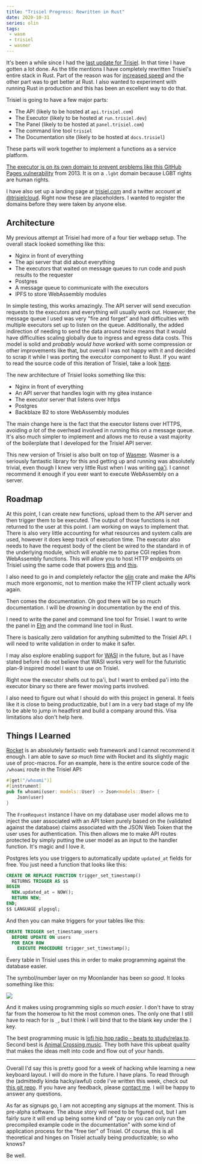 ```yaml
---
title: "Trisiel Progress: Rewritten in Rust"
date: 2020-10-31
series: olin
tags:
 - wasm
 - trisiel
 - wasmer
---
```


It's been a while since I had the [last update for
Trisiel](/blog/wasmcloud-progress-2019-12-08). In that time I have gotten a
lot done. As the title mentions I have completely rewritten Trisiel's entire
stack in Rust. Part of the reason was for [increased
speed](/blog/pahi-benchmarks-2020-03-26) and the other part was to get better at
Rust. I also wanted to experiment with running Rust in production and this has
been an excellent way to do that.

Trisiel is going to have a few major parts:
 - The API (likely to be hosted at `api.trisiel.com`)
 - The Executor (likely to be hosted at `run.trisiel.dev`)
 - The Panel (likely to be hosted at `panel.trisiel.com`)
 - The command line tool `trisiel`
 - The Documentation site (likely to be hosted at `docs.trisiel`)
 
These parts will work together to implement a functions as a service platform.

[The executor is on its own domain to prevent problems like <a
href="https://github.blog/2013-04-05-new-github-pages-domain-github-io/">this
GitHub Pages vulnerability</a> from 2013. It is on a `.lgbt` domain because LGBT
rights are human rights.](conversation://Mara/hacker)

I have also set up a landing page at
[trisiel.com](https://trisiel.com) and a twitter account at
[@trisielcloud](https://twitter.com/trisielcloud). Right now these are
placeholders. I wanted to register the domains before they were taken by anyone
else.

## Architecture

My previous attempt at Trisiel had more of a four tier webapp setup. The
overall stack looked something like this:

- Nginx in front of everything
- The api server that did about everything
- The executors that waited on message queues to run code and push results to
  the requester
- Postgres
- A message queue to communicate with the executors
- IPFS to store WebAssembly modules

In simple testing, this works amazingly. The API server will send execution
requests to the executors and everything will usually work out. However, the
message queue I used was very "fire and forget" and had difficulties with
multiple executors set up to listen on the queue. Additionally, the added
indirection of needing to send the data around twice means that it would have
difficulties scaling globally due to ingress and egress data costs. This model
is solid and _probably would have worked_ with some compression or other
improvements like that, but overall I was not happy with it and decided to scrap
it while I was porting the executor component to Rust. If you want to read the
source code of this iteration of Trisiel, take a look
[here](https://tulpa.dev/within/wasmcloud).

The new architecture of Trisiel looks something like this:

- Nginx in front of everything
- An API server that handles login with my gitea instance
- The executor server that listens over https
- Postgres
- Backblaze B2 to store WebAssembly modules

The main change here is the fact that the executor listens over HTTPS, avoiding
_a lot_ of the overhead involved in running this on a message queue. It's also
much simpler to implement and allows me to reuse a vast majority of the
boilerplate that I developed for the Trisiel API server.

This new version of Trisiel is also built on top of
[Wasmer](https://wasmer.io/). Wasmer is a seriously fantastic library for this
and getting up and running was absolutely trivial, even though I knew very
little Rust when I was writing [pa'i](/blog/pahi-hello-world-2020-02-22). I
cannot recommend it enough if you ever want to execute WebAssembly on a server.

## Roadmap

At this point, I can create new functions, upload them to the API server and
then trigger them to be executed. The output of those functions is not returned
to the user at this point. I am working on ways to implement that. There is also
very little accounting for what resources and system calls are used, however it
does keep track of execution time. The executor also needs to have the request
body of the client be wired to the standard in of the underlying module, which
will enable me to parse CGI replies from WebAssembly functions. This will allow
you to host HTTP endpoints on Trisiel using the same code that powers
[this](https://olin.within.website) and
[this](http://cetacean.club/cgi-bin/olinfetch.wasm).

I also need to go in and completely refactor the
[olin](https://github.com/Xe/pahi/tree/main/wasm/olin/src) crate and make the
APIs much more ergonomic, not to mention make the HTTP client actually work
again.

Then comes the documentation. Oh god there will be so much documentation. I will
be _drowning_ in documentation by the end of this.

I need to write the panel and command line tool for Trisiel. I want to write
the panel in [Elm](https://elm-lang.org/) and the command line tool in Rust.

There is basically zero validation for anything submitted to the Trisiel API.
I will need to write validation in order to make it safer.

I may also explore enabling support for [WASI](https://wasi.dev/) in the future,
but as I have stated before I do not believe that WASI works very well for the
futuristic plan-9 inspired model I want to use on Trisiel.

Right now the executor shells out to pa'i, but I want to embed pa'i into the
executor binary so there are fewer moving parts involved.

I also need to figure out what I should do with this project in general. It
feels like it is close to being productizable, but I am in a very bad stage of
my life to be able to jump in headfirst and build a company around this. Visa
limitations also don't help here.

## Things I Learned

[Rocket](https://rocket.rs) is an absolutely fantastic web framework and I
cannot recommend it enough. I am able to save _so much time_ with Rocket and its
slightly magic use of proc-macros. For an example, here is the entire source
code of the `/whoami` route in the Trisiel API:

```rust
#[get("/whoami")]
#[instrument]
pub fn whoami(user: models::User) -> Json<models::User> {
    Json(user)
}
```

The `FromRequest` instance I have on my database user model allows me to inject
the user associated with an API token purely based on the (validated against the
database) claims associated with the JSON Web Token that the user uses for
authentication. This then allows me to make API routes protected by simply
putting the user model as an input to the handler function. It's magic and I
love it.

Postgres lets you use triggers to automatically update `updated_at` fields for
free. You just need a function that looks like this:

```sql
CREATE OR REPLACE FUNCTION trigger_set_timestamp()
  RETURNS TRIGGER AS $$
BEGIN
  NEW.updated_at = NOW();
  RETURN NEW;
END;
$$ LANGUAGE plpgsql;
```

And then you can make triggers for your tables like this:

```sql
CREATE TRIGGER set_timestamp_users
  BEFORE UPDATE ON users
  FOR EACH ROW
    EXECUTE PROCEDURE trigger_set_timestamp();
```

Every table in Trisiel uses this in order to make programming against the
database easier.

The symbol/number layer on my Moonlander has been _so good_. It looks something
like this:

![](https://cdn.xeiaso.net/file/christine-static/blog/m5Id6Qs.png)

And it makes using programming sigils _so much easier_. I don't have to stray
far from the homerow to hit the most common ones. The only one that I still have
to reach for is `_`, but I think I will bind that to the blank key under the `]`
key.

The best programming music is [lofi hip hop radio - beats to study/relax
to](https://www.youtube.com/watch?v=5qap5aO4i9A). Second best is [Animal
Crossing music](https://www.youtube.com/watch?v=2nYNJLfktds). They both have
this upbeat quality that makes the ideas melt into code and flow out of your
hands.

---

Overall I'd say this is pretty good for a week of hacking while learning a new
keyboard layout. I will do more in the future. I have plans. To read through the
(admittedly kinda hacky/awful) code I've written this week, check out [this git
repo](https://tulpa.dev/wasmcloud/wasmcloud). If you have any feedback, please
[contact me](/contact). I will be happy to answer any questions.

As far as signups go, I am not accepting any signups at the moment. This is
pre-alpha software. The abuse story will need to be figured out, but I am fairly
sure it will end up being some kind of "pay or you can only run the precompiled
example code in the documentation" with some kind of application process for the
"free tier" of Trisiel. Of course, this is all theoretical and hinges on
Trisiel actually being productizable; so who knows?

Be well.
